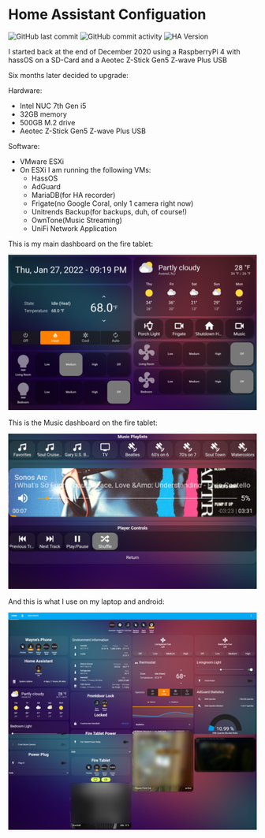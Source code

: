 # Home Assistant Configuation
![GitHub last commit](https://img.shields.io/github/last-commit/wayned1014/Home-AssistantConfig)
![GitHub commit activity](https://img.shields.io/github/commit-activity/m/wayned1014/Home-AssistantConfig)
![HA Version](https://img.shields.io/badge/Running%20Home%20Asssistant-2022.7.7%20-darkblue)

I started back at the end of December 2020 using a RaspberryPi 4 with hassOS on a SD-Card and a Aeotec Z-Stick Gen5 Z-wave Plus USB

Six months later decided to upgrade:

Hardware:
- Intel NUC 7th Gen i5
- 32GB memory
- 500GB M.2 drive
- Aeotec Z-Stick Gen5 Z-wave Plus USB

Software:
- VMware ESXi
- On ESXi I am running the following VMs:
  - HassOS
  - AdGuard
  - MariaDB(for HA recorder)
  - Frigate(no Google Coral, only 1 camera right now)
  - Unitrends Backup(for backups, duh, of course!)
  - OwnTone(Music Streaming)
  - UniFi Network Application

This is my main dashboard on the fire tablet:

![alt text](https://github.com/wayned1014/Home-AssistantConfig/blob/master/images/dashboard1.png?raw=true)

This is the Music dashboard on the fire tablet:

![alt text](https://github.com/wayned1014/Home-AssistantConfig/blob/master/images/dashboard4.png?raw=true)

And this is what I use on my laptop and android:

![alt text](https://github.com/wayned1014/Home-AssistantConfig/blob/master/images/main.png?raw=true)

